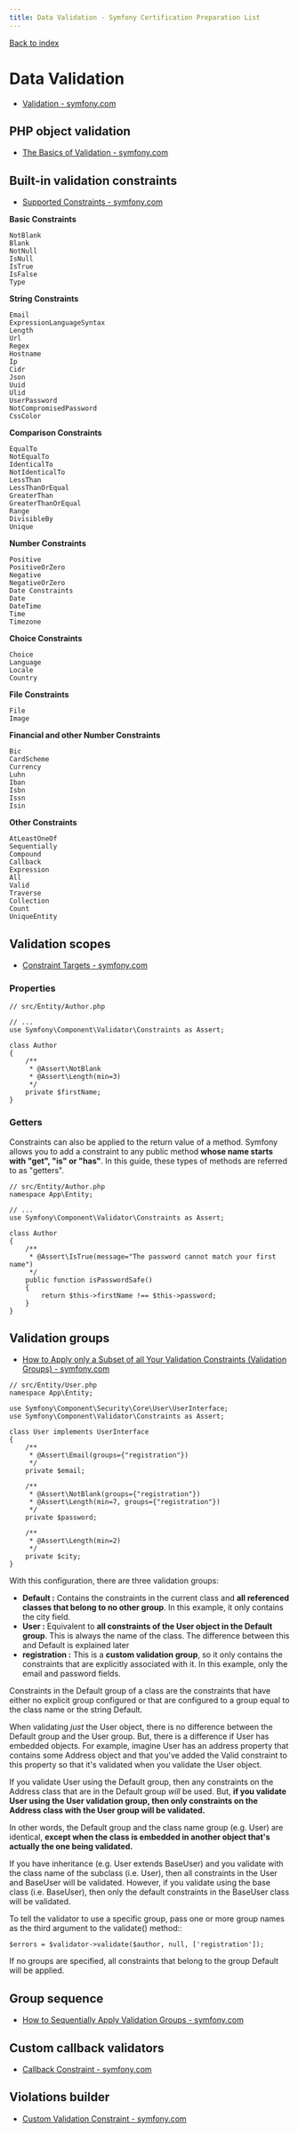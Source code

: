 ```yaml
---
title: Data Validation - Symfony Certification Preparation List
---
```

[Back to index](../readme.md#table-of-contents)

# Data Validation
- [Validation - symfony.com](https://symfony.com/doc/6.0/validation.html)

## PHP object validation
- [The Basics of Validation - symfony.com](https://symfony.com/doc/6.0/validation.html#the-basics-of-validation)

## Built-in validation constraints
- [Supported Constraints - symfony.com](https://symfony.com/doc/5.0/validation.html#supported-constraints)

**Basic Constraints**  
```
NotBlank
Blank
NotNull
IsNull
IsTrue
IsFalse
Type
```
**String Constraints**
```
Email
ExpressionLanguageSyntax
Length
Url
Regex
Hostname
Ip
Cidr
Json
Uuid
Ulid
UserPassword
NotCompromisedPassword  
CssColor  
```
**Comparison Constraints**
```
EqualTo  
NotEqualTo  
IdenticalTo  
NotIdenticalTo  
LessThan  
LessThanOrEqual  
GreaterThan  
GreaterThanOrEqual  
Range  
DivisibleBy  
Unique  
```
**Number Constraints**
```
Positive  
PositiveOrZero  
Negative  
NegativeOrZero  
Date Constraints  
Date  
DateTime  
Time  
Timezone  
```
**Choice Constraints**
```
Choice  
Language  
Locale  
Country  
```
**File Constraints**  
```
File  
Image  
```
**Financial and other Number Constraints**
```
Bic  
CardScheme  
Currency  
Luhn  
Iban  
Isbn  
Issn  
Isin  
```
**Other Constraints**
```
AtLeastOneOf  
Sequentially  
Compound  
Callback  
Expression  
All  
Valid  
Traverse  
Collection  
Count  
UniqueEntity  
```

## Validation scopes
- [Constraint Targets - symfony.com](https://symfony.com/doc/6.0/validation.html#constraint-targets)

### Properties

```
// src/Entity/Author.php

// ...
use Symfony\Component\Validator\Constraints as Assert;

class Author
{
    /**
     * @Assert\NotBlank
     * @Assert\Length(min=3)
     */
    private $firstName;
}
```

### Getters
Constraints can also be applied to the return value of a method. Symfony allows you to add a constraint to any public method **whose name starts with "get", "is" or "has"**. In this guide, these types of methods are referred to as "getters".

```
// src/Entity/Author.php
namespace App\Entity;

// ...
use Symfony\Component\Validator\Constraints as Assert;

class Author
{
    /**
     * @Assert\IsTrue(message="The password cannot match your first name")
     */
    public function isPasswordSafe()
    {
        return $this->firstName !== $this->password;
    }
}
```


## Validation groups
- [How to Apply only a Subset of all Your Validation Constraints (Validation Groups) - symfony.com](https://symfony.com/doc/6.0/validation/groups.html)
```
// src/Entity/User.php
namespace App\Entity;

use Symfony\Component\Security\Core\User\UserInterface;
use Symfony\Component\Validator\Constraints as Assert;

class User implements UserInterface
{
    /**
     * @Assert\Email(groups={"registration"})
     */
    private $email;

    /**
     * @Assert\NotBlank(groups={"registration"})
     * @Assert\Length(min=7, groups={"registration"})
     */
    private $password;

    /**
     * @Assert\Length(min=2)
     */
    private $city;
}
```
With this configuration, there are three validation groups:

- **Default :**  Contains the constraints in the current class and **all referenced classes that belong to no other group**. In this example, it only contains the city field.
- **User :**  Equivalent to **all constraints of the User object in the Default group**. This is always the name of the class. The difference between this and Default is explained later
- **registration :** This is a **custom validation group**, so it only contains the constraints that are explicitly associated with it. In this example, only the email and password fields.

Constraints in the Default group of a class are the constraints that have either no explicit group configured or that are configured to a group equal to the class name or the string Default.

When validating *just* the User object, there is no difference between the Default group and the User group. 
But, there is a difference if User has embedded objects. For example, imagine User has an address property that contains some Address object and that you've added the Valid constraint to this property so that it's validated when you validate the User object.

If you validate User using the Default group, then any constraints on the Address class that are in the Default group *will* be used.
But, **if you validate User using the User validation group, then only constraints on the Address class with the User group will be validated.**

In other words, the Default group and the class name group (e.g. User) are identical, **except when the class is embedded in another object that's actually the one being validated.**

If you have inheritance (e.g. User extends BaseUser) and you validate with the class name of the subclass (i.e. User), then all constraints in the User and BaseUser will be validated. However, if you validate using the base class (i.e. BaseUser), then only the default constraints in the BaseUser class will be validated.

To tell the validator to use a specific group, pass one or more group names as the third argument to the validate() method::
```
$errors = $validator->validate($author, null, ['registration']);
```
If no groups are specified, all constraints that belong to the group Default will be applied.


## Group sequence
- [How to Sequentially Apply Validation Groups - symfony.com](https://symfony.com/doc/5.0/validation/sequence_provider.html)

## Custom callback validators
- [Callback Constraint - symfony.com](https://symfony.com/doc/5.0/reference/constraints/Callback.html)

## Violations builder
- [Custom Validation Constraint - symfony.com](https://symfony.com/doc/5.0/validation/custom_constraint.html)
